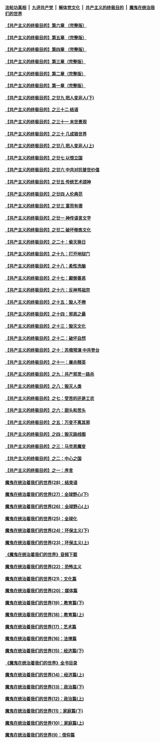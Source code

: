 ####  [法轮功真相](../../../../basic/blob/master/README.md?t=09010439) &nbsp;|&nbsp; [九评共产党](../../../../9ping.md/blob/master/README.md?t=09010439) &nbsp;|&nbsp; [解体党文化](../../../../jtdwh.md/blob/master/README.md?t=09010439)  &nbsp;|&nbsp; [共产主义的终极目的](../../../../gczydzjmd.md/blob/master/README.md?t=09010439) &nbsp;|&nbsp; [魔鬼在统治我们的世界](../../../../mgztzwmdsj.md/blob/master/README.md?t=09010439) 

#### [【共产主义的终极目的】第六章 （完整版）](../pages/nsc422/n11428913.md?t=09010439) 

#### [【共产主义的终极目的】第五章 （完整版）](../pages/nsc422/n11428912.md?t=09010439) 

#### [【共产主义的终极目的】第四章 （完整版）](../pages/nsc422/n11428907.md?t=09010439) 

#### [【共产主义的终极目的】第三章（完整版）](../pages/nsc422/n11428848.md?t=09010439) 

#### [【共产主义的终极目的】第二章（完整版）](../pages/nsc422/n11428831.md?t=09010439) 

#### [【共产主义的终极目的】第一章（完整版）](../pages/nsc422/n11417651.md?t=09010439) 

#### [【共产主义的终极目的】之廿九 把人变非人(下)](../pages/nsc422/n11344140.md?t=09010439) 

#### [【共产主义的终极目的】之三十二 结语](../pages/nsc422/n11360535.md?t=09010439) 

#### [【共产主义的终极目的】之三十一 末世景观](../pages/nsc422/n11351129.md?t=09010439) 

#### [【共产主义的终极目的】之三十 几成狼世界](../pages/nsc422/n11348280.md?t=09010439) 

#### [【共产主义的终极目的】之廿八 把人变非人(上)](../pages/nsc422/n11340492.md?t=09010439) 

#### [【共产主义的终极目的】之廿七 以恨立国](../pages/nsc422/n11336944.md?t=09010439) 

#### [【共产主义的终极目的】之廿六 中共对抗普世价值](../pages/nsc422/n11324785.md?t=09010439) 

#### [【共产主义的终极目的】之廿五 传统艺术颂神](../pages/nsc422/n11296396.md?t=09010439) 

#### [【共产主义的终极目的】之廿四 人伦典范](../pages/nsc422/n11296397.md?t=09010439) 

#### [【共产主义的终极目的】之廿三 富而有德](../pages/nsc422/n11283598.md?t=09010439) 

#### [【共产主义的终极目的】之廿一 神传语言文字](../pages/nsc422/n11263265.md?t=09010439) 

#### [【共产主义的终极目的】之廿二 破坏修炼文化](../pages/nsc422/n11245728.md?t=09010439) 

#### [【共产主义的终极目的】之二十：偷天换日](../pages/nsc422/n11238846.md?t=09010439) 

#### [【共产主义的终极目的】之十九：打开地狱门](../pages/nsc422/n11206376.md?t=09010439) 

#### [【共产主义的终极目的】之十八：柔性洗脑](../pages/nsc422/n11199994.md?t=09010439) 

#### [【共产主义的终极目的】之十七：颠倒善恶](../pages/nsc422/n11179782.md?t=09010439) 

#### [【共产主义的终极目的】之十六：反神骂祖宗](../pages/nsc422/n11166798.md?t=09010439) 

#### [【共产主义的终极目的】之十五：毁人不倦](../pages/nsc422/n11166792.md?t=09010439) 

#### [【共产主义的终极目的】之十四：邪恶之最](../pages/nsc422/n11150249.md?t=09010439) 

#### [【共产主义的终极目的】之十三：毁灭文化](../pages/nsc422/n11135227.md?t=09010439) 

#### [【共产主义的终极目的】之十二：破坏自然](../pages/nsc422/n11135214.md?t=09010439) 

#### [【共产主义的终极目的】之十：苏俄预演 中共登台](../pages/nsc422/n11118424.md?t=09010439) 

#### [【共产主义的终极目的】之十一：屠杀精英](../pages/nsc422/n11118442.md?t=09010439) 

#### [【共产主义的终极目的】之九：共产邪灵一路杀](../pages/nsc422/n11114139.md?t=09010439) 

#### [【共产主义的终极目的】之八：毁灭人类](../pages/nsc422/n11108503.md?t=09010439) 

#### [【共产主义的终极目的】之七：受苦的还是工农](../pages/nsc422/n11101809.md?t=09010439) 

#### [【共产主义的终极目的】之六：甜头和苦头](../pages/nsc422/n11096971.md?t=09010439) 

#### [【共产主义的终极目的】之五：万变不离其邪](../pages/nsc422/n11091285.md?t=09010439) 

#### [【共产主义的终极目的】之四：毁灭路线图](../pages/nsc422/n11086284.md?t=09010439) 

#### [【共产主义的终极目的】之三：马克思魔变](../pages/nsc422/n11061941.md?t=09010439) 

#### [【共产主义的终极目的】之二：中心之国](../pages/nsc422/n11047728.md?t=09010439) 

#### [【共产主义的终极目的】之一：序言](../pages/nsc422/n11086077.md?t=09010439) 

#### [魔鬼在统治着我们的世界(28)：结束语](../pages/nsc422/n10936246.md?t=09010439) 

#### [魔鬼在统治着我们的世界(27)：全球野心(下)](../pages/nsc422/n10928319.md?t=09010439) 

#### [魔鬼在统治着我们的世界(26)：全球野心(上)](../pages/nsc422/n10900318.md?t=09010439) 

#### [魔鬼在统治着我们的世界(25)：全球化](../pages/nsc422/n10788205.md?t=09010439) 

#### [魔鬼在统治着我们的世界(24)：环保主义(下)](../pages/nsc422/n10695307.md?t=09010439) 

#### [魔鬼在统治着我们的世界(23)：环保主义(上)](../pages/nsc422/n10688613.md?t=09010439) 

#### [《魔鬼在统治着我们的世界》音频下载](../pages/nsc422/n10635553.md?t=09010439) 

#### [魔鬼在统治着我们的世界(22)：恐怖主义](../pages/nsc422/n10614727.md?t=09010439) 

#### [魔鬼在统治着我们的世界(21)：文化篇](../pages/nsc422/n10597706.md?t=09010439) 

#### [魔鬼在统治着我们的世界(20)：媒体篇](../pages/nsc422/n10586579.md?t=09010439) 

#### [魔鬼在统治着我们的世界(19)：教育篇(下)](../pages/nsc422/n10564808.md?t=09010439) 

#### [魔鬼在统治着我们的世界(18)：教育篇(上)](../pages/nsc422/n10526970.md?t=09010439) 

#### [魔鬼在统治着我们的世界(17)：艺术篇](../pages/nsc422/n10499093.md?t=09010439) 

#### [魔鬼在统治着我们的世界(16)：法律篇](../pages/nsc422/n10485969.md?t=09010439) 

#### [魔鬼在统治着我们的世界(15)：经济篇(下)](../pages/nsc422/n10469975.md?t=09010439) 

#### [《魔鬼在统治着我们的世界》全书目录](../pages/nsc422/n10464261.md?t=09010439) 

#### [魔鬼在统治着我们的世界(14)：经济篇(上)](../pages/nsc422/n10457370.md?t=09010439) 

#### [魔鬼在统治着我们的世界(13)：政治篇(下)](../pages/nsc422/n10448270.md?t=09010439) 

#### [魔鬼在统治着我们的世界(12)：政治篇(上)](../pages/nsc422/n10444576.md?t=09010439) 

#### [魔鬼在统治着我们的世界(11)：家庭篇(下)](../pages/nsc422/n10440961.md?t=09010439) 

#### [魔鬼在统治着我们的世界(10)：家庭篇(上)](../pages/nsc422/n10435448.md?t=09010439) 

#### [魔鬼在统治着我们的世界(9)：信仰篇](../pages/nsc422/n10432159.md?t=09010439) 

